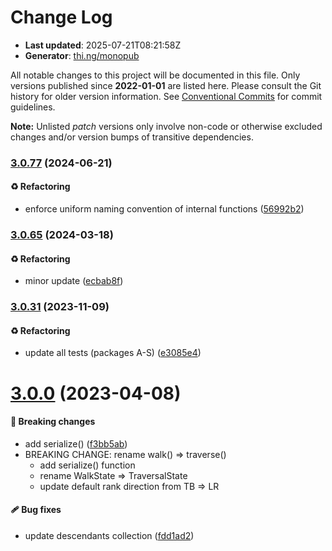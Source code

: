 # Change Log

- **Last updated**: 2025-07-21T08:21:58Z
- **Generator**: [thi.ng/monopub](https://thi.ng/monopub)

All notable changes to this project will be documented in this file.
Only versions published since **2022-01-01** are listed here.
Please consult the Git history for older version information.
See [Conventional Commits](https://conventionalcommits.org/) for commit guidelines.

**Note:** Unlisted _patch_ versions only involve non-code or otherwise excluded changes
and/or version bumps of transitive dependencies.

### [3.0.77](https://github.com/thi-ng/umbrella/tree/@thi.ng/rstream-dot@3.0.77) (2024-06-21)

#### ♻️ Refactoring

- enforce uniform naming convention of internal functions ([56992b2](https://github.com/thi-ng/umbrella/commit/56992b2))

### [3.0.65](https://github.com/thi-ng/umbrella/tree/@thi.ng/rstream-dot@3.0.65) (2024-03-18)

#### ♻️ Refactoring

- minor update ([ecbab8f](https://github.com/thi-ng/umbrella/commit/ecbab8f))

### [3.0.31](https://github.com/thi-ng/umbrella/tree/@thi.ng/rstream-dot@3.0.31) (2023-11-09)

#### ♻️ Refactoring

- update all tests (packages A-S) ([e3085e4](https://github.com/thi-ng/umbrella/commit/e3085e4))

# [3.0.0](https://github.com/thi-ng/umbrella/tree/@thi.ng/rstream-dot@3.0.0) (2023-04-08)

#### 🛑 Breaking changes

- add serialize() ([f3bb5ab](https://github.com/thi-ng/umbrella/commit/f3bb5ab))
- BREAKING CHANGE: rename walk() => traverse()
  - add serialize() function
  - rename WalkState => TraversalState
  - update default rank direction from TB => LR

#### 🩹 Bug fixes

- update descendants collection ([fdd1ad2](https://github.com/thi-ng/umbrella/commit/fdd1ad2))
